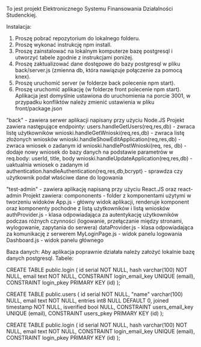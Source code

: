To jest projekt Elektronicznego Systemu Finansowania Działalności Studenckiej.

Instalacja:
1. Proszę pobrać repozytorium do lokalnego folderu.
2. Proszę wykonać instrukcję npm install.
3. Proszę zainstalować na lokalnym komputerze bazę postgresql i utworzyć tabele zgodnie z instrukcjami poniżej.
4. Proszę zaktualizować dane dostępowe do bazy postgresql w pliku back/server.js (zmienna db, która nawiązuje połączenie za pomocą knex).
5. Proszę uruchomić server (w folderze back polecenie npm start).
6. Proszę uruchomić aplikację (w folderze front polecenie npm start). Aplikacja jest domyślnie ustawiona do uruchomienia na porcie 3001, w przypadku konfliktów należy zmienić ustawienia w pliku front/package.json

"back" - zawiera serwer aplikacji napisany przy użyciu Node.JS
Projekt zawiera następujące endpointy:
users.handleGetUsers(req,res,db) - zwraca listę użytkowników
wnioski.handleGetWnioski(req,res,db) - zwraca listę złożonych wniosków
wnioski.handleShowEditApplication(req,res,db) - zwraca wniosek o zadanym id
wnioski.handlePostWnioski(req, res, db) - dodaje nowy wniosek do bazy danych na podstawie parametrów w req.body: userId, title, body
wnioski.handleUpdateApplication(req,res,db) - uaktualnia wniosek o zadanym id
authentication.handleAuthentication(req,res,db,bcrypt) - sprawdza czy użytkownik podał właściwe dane do logowania

"test-admin" - zawiera aplikację napisaną przy użyciu React.JS oraz react-admin
Projekt zawiera:
compononents - folder z komponentami użytymi w tworzeniu widoków
App.js - główny widok aplikacji, renderuje komponent <Admin> oraz komponenty pochodne <Resource> z listą użytkowników i listą wniosków
authProvider.js - klasa odpowiadająca za autentykację użytkowników podczas różnych czynności (logowanie, przełączanie między stronami, wylogowanie, zapytania do serwera)
dataProvider.js - klasa odpowiadająca za komunikację z serwerem
MyLoginPage.js - widok panelu logowania
Dashboard.js - widok panelu głównego


Baza danych:
Aby aplikacja poprawnie działała należy założyć lokalnie bazę danych postgresql.
Tabele:

CREATE TABLE public.login (
	id serial NOT NULL,
	hash varchar(100) NOT NULL,
	email text NOT NULL,
	CONSTRAINT login_email_key UNIQUE (email),
	CONSTRAINT login_pkey PRIMARY KEY (id)
);

CREATE TABLE public.users (
	id serial NOT NULL,
	"name" varchar(100) NULL,
	email text NOT NULL,
	entries int8 NULL DEFAULT 0,
	joined timestamp NOT NULL,
	isverified bool NULL,
	CONSTRAINT users_email_key UNIQUE (email),
	CONSTRAINT users_pkey PRIMARY KEY (id)
);

CREATE TABLE public.login (
	id serial NOT NULL,
	hash varchar(100) NOT NULL,
	email text NOT NULL,
	CONSTRAINT login_email_key UNIQUE (email),
	CONSTRAINT login_pkey PRIMARY KEY (id)
);



